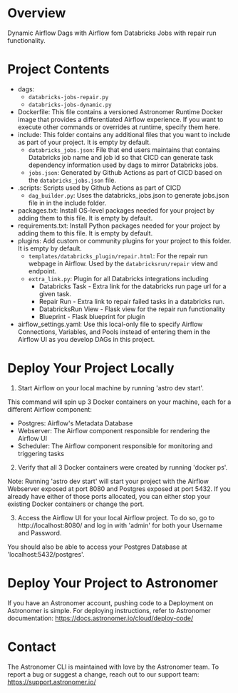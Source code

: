 Overview
========
Dynamic Airflow Dags with Airflow fom Databricks Jobs with repair run functionality.

Project Contents
================
- dags: 
  - `databricks-jobs-repair.py`
  - `databricks-jobs-dynamic.py`
- Dockerfile: This file contains a versioned Astronomer Runtime Docker image that provides a differentiated Airflow experience. If you want to execute other commands or overrides at runtime, specify them here.
- include: This folder contains any additional files that you want to include as part of your project. It is empty by default.
  - `databricks_jobs.json`: File that end users maintains that contains Databricks job name and job id so that CICD can generate task dependency information used by dags to mirror Databricks jobs.
  - `jobs.json`: Generated by Github Actions as part of CICD based on the `databricks_jobs.json` file.
- .scripts: Scripts used by Github Actions as part of CICD
  - `dag_builder.py`: Uses the databricks_jobs.json to generate jobs.json file in in the include folder.
- packages.txt: Install OS-level packages needed for your project by adding them to this file. It is empty by default.
- requirements.txt: Install Python packages needed for your project by adding them to this file. It is empty by default.
- plugins: Add custom or community plugins for your project to this folder. It is empty by default.
  - `templates/databricks_plugin/repair.html`: For the repair run webpage in Airflow. Used by the `databricksrun/repair` view and endpoint.
  - `extra_link.py`: Plugin for all Databricks integrations including
    - Databricks Task - Extra link for the databricks run page url for a given task.
    - Repair Run - Extra link to repair failed tasks in a databricks run.
    - DatabricksRun View - Flask view for the repair run functionality 
    - Blueprint - Flask blueprint for plugin
- airflow_settings.yaml: Use this local-only file to specify Airflow Connections, Variables, and Pools instead of entering them in the Airflow UI as you develop DAGs in this project.

Deploy Your Project Locally
===========================

1. Start Airflow on your local machine by running 'astro dev start'.

This command will spin up 3 Docker containers on your machine, each for a different Airflow component:

- Postgres: Airflow's Metadata Database
- Webserver: The Airflow component responsible for rendering the Airflow UI
- Scheduler: The Airflow component responsible for monitoring and triggering tasks

2. Verify that all 3 Docker containers were created by running 'docker ps'.

Note: Running 'astro dev start' will start your project with the Airflow Webserver exposed at port 8080 and Postgres exposed at port 5432. If you already have either of those ports allocated, you can either stop your existing Docker containers or change the port.

3. Access the Airflow UI for your local Airflow project. To do so, go to http://localhost:8080/ and log in with 'admin' for both your Username and Password.

You should also be able to access your Postgres Database at 'localhost:5432/postgres'.

Deploy Your Project to Astronomer
=================================

If you have an Astronomer account, pushing code to a Deployment on Astronomer is simple. For deploying instructions, refer to Astronomer documentation: https://docs.astronomer.io/cloud/deploy-code/

Contact
=======

The Astronomer CLI is maintained with love by the Astronomer team. To report a bug or suggest a change, reach out to our support team: https://support.astronomer.io/